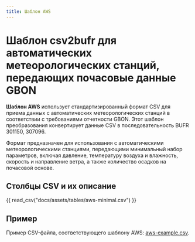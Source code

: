 ```yaml
---
title: Шаблон AWS
---
```


# Шаблон csv2bufr для автоматических метеорологических станций, передающих почасовые данные GBON

**Шаблон AWS** использует стандартизированный формат CSV для приема данных с автоматических метеорологических станций в соответствии с требованиями отчетности GBON. Этот шаблон преобразования конвертирует данные CSV в последовательность BUFR 301150, 307096.

Формат предназначен для использования с автоматическими метеорологическими станциями, передающими минимальный набор параметров, включая давление, температуру воздуха и влажность, скорость и направление ветра, а также количество осадков на почасовой основе.

## Столбцы CSV и их описание

{{ read_csv("docs/assets/tables/aws-minimal.csv") }}

## Пример

Пример CSV-файла, соответствующего шаблону AWS: [aws-example.csv](../sample-data/aws-example.csv).